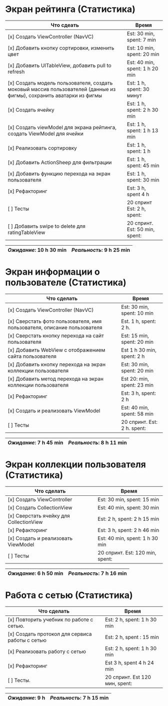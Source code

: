 # Экран рейтинга (Статистика)
| Что сдеать | Время |
| ------ | ------ |
|[x] Cоздать ViewController (NavVC)| Est: 30 min, spent: 7 min|
|[x] Добавить кнопку сортировки, изменить цвет | Est: 10 min, spent: 20 min |
|[x] Добавить UITableView, добавить pull to refresh | Est: 40 min, spent: 1 h 20 min|
|[x] Создать модель пользователя, создать моковый массив пользователей  (данные из фигмы), сохранить аватарки из фигмы | Est: 1 h, spent: 30 минут |
|[x] Создать ячейку | Est: 1 h, spent: 2 h 30 min |
|[x] Создать viewModel для экрана рейтинга, создать ViewModel для ячейки | Est: 1 h, spent: 1 h 13 min |
|[x] Реализовать сортировку | Est: 1 h, spent: 1 h |
|[x] Добавить ActionSheep для фильтрации | Est: 1 h, spent: 45 min |
|[x] Добавить функцию перехода на экран пользователя | Est: 1 h, spent: 30 min |
|[x] Рефакторинг | Est: 3 h, spent 4 h |
|[ ] Тесты | 20 спринт  Est: 2 h, spent: |
|[ ] Добавить swipe to delete для ratingTableView | 20 спринт. Est: 50 min, spent: | 

|_Ожидание_: 10 h 30 min| _Реальность_: 9 h 25 min |
| ------ | ------ |
# Экран информации о пользователе (Статистика)
| Что сделать | Время |
| ------ | ------ |
|[x] Создать ViewController (NavVC)| Est: 30 min, spent: 10 min|
|[x] Сверстать фото пользователя, имя пользователя, описание пользователя | Est. 1 h, spent: 2 h. |
|[x] Сверстать кнопку перехода на сайт пользователя | Est: 15 min, spent: 20 min |
|[x] Добавить WebView с отображением сайта пользователя | Est 1 h 30 min, spent: 2 h|
|[x] Добавить кнопку перехода на экран коллекции пользователя | Est: 30 min, spent: 20 min |
|[x] Добавить метод перехода на экран коллекции пользователя | Est 20: min, spent: 23 min |
|[x] Рефакторинг | Est: 3 h, spent: 2 h |
|[x] Создать и реализовать ViewModel | Est: 40 min, spent: 58 min |
|[ ] Тесты | 20 спринт. Est: 2 h. spent: |

|_Ожидание_: 7 h 45 min| _Реальность_: 8 h 11 min |
| ------ | ------ |

# Экран коллекции пользователя (Статистика)
| Что сделать | Время |
| ------ | ------ |
|[x] Создать ViewController | Est: 30 min, spent: 15 min |
|[x] Создать CollectionView | Est: 40 min, spent: 30 min |
|[x] Cверстать ячейку для CollectionView | Est: 2 h, spent: 2 h 15 min |
|[x] Рефакторинг | Est: 3 h, spent: 2 h 46 min |
|[x] Создать и реализовать ViewModel | Est: 40 min, spent: 1 h 30 min |
|[ ] Тесты | 20 спринт. Est: 120 min, spent: |

|_Ожидание_: 6 h 50 min| _Реальность_: 7 h 16 min |
| ------ | ------ |

# Работа с сетью (Статистика)
| Что сделать | Время |
| ------ | ------ |
|[x] Повторить учебник по работе с сетью. |  Est: 2 h, spent: 1 h 30 min |
|[x] Создать протокол для сервиса работы с сетью | Est: 2 h, spent : 15 min |
|[x] Реализовать работу с сетью | Est: 2 h, spent: 1 h 30 min |
|[x] Рефакторинг | Est 3 h, spent 4 h 24 min |
|[ ] Тесты. | 20 спринт. Est 120 мин, spent: |

|_Ожидание_: 9 h| _Реальность_: 7 h 15 min |
| ------ | ------ |

